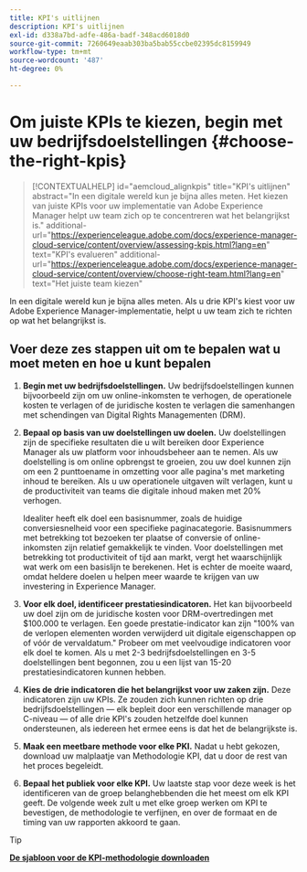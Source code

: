```yaml
---
title: KPI's uitlijnen
description: KPI's uitlijnen
exl-id: d338a7bd-adfe-486a-badf-348acd6018d0
source-git-commit: 7260649eaab303ba5bab55ccbe02395dc8159949
workflow-type: tm+mt
source-wordcount: '487'
ht-degree: 0%

---
```


# Om juiste KPIs te kiezen, begin met uw bedrijfsdoelstellingen {#choose-the-right-kpis}

>[!CONTEXTUALHELP]
>id="aemcloud_alignkpis"
>title="KPI&#39;s uitlijnen"
>abstract="In een digitale wereld kun je bijna alles meten. Het kiezen van juiste KPIs voor uw implementatie van Adobe Experience Manager helpt uw team zich op te concentreren wat het belangrijkst is."
>additional-url="https://experienceleague.adobe.com/docs/experience-manager-cloud-service/content/overview/assessing-kpis.html?lang=en" text="KPI&#39;s evalueren"
>additional-url="https://experienceleague.adobe.com/docs/experience-manager-cloud-service/content/overview/choose-right-team.html?lang=en" text="Het juiste team kiezen"

In een digitale wereld kun je bijna alles meten. Als u drie KPI&#39;s kiest voor uw Adobe Experience Manager-implementatie, helpt u uw team zich te richten op wat het belangrijkst is.


## **Voer deze zes stappen uit om te bepalen wat u moet meten en hoe u kunt bepalen**


1. **Begin met uw bedrijfsdoelstellingen.** Uw bedrijfsdoelstellingen kunnen bijvoorbeeld zijn om uw online-inkomsten te verhogen, de operationele kosten te verlagen of de juridische kosten te verlagen die samenhangen met schendingen van Digital Rights Managementen (DRM).

1. **Bepaal op basis van uw doelstellingen uw doelen.** Uw doelstellingen zijn de specifieke resultaten die u wilt bereiken door Experience Manager als uw platform voor inhoudsbeheer aan te nemen. Als uw doelstelling is om online opbrengst te groeien, zou uw doel kunnen zijn om een 2 punttoename in omzetting voor alle pagina&#39;s met marketing inhoud te bereiken. Als u uw operationele uitgaven wilt verlagen, kunt u de productiviteit van teams die digitale inhoud maken met 20% verhogen.

   Idealiter heeft elk doel een basisnummer, zoals de huidige conversiesnelheid voor een specifieke paginacategorie. Basisnummers met betrekking tot bezoeken ter plaatse of conversie of online-inkomsten zijn relatief gemakkelijk te vinden. Voor doelstellingen met betrekking tot productiviteit of tijd aan markt, vergt het waarschijnlijk wat werk om een basislijn te berekenen. Het is echter de moeite waard, omdat heldere doelen u helpen meer waarde te krijgen van uw investering in Experience Manager.

1. **Voor elk doel, identificeer prestatiesindicatoren.** Het kan bijvoorbeeld uw doel zijn om de juridische kosten voor DRM-overtredingen met $100.000 te verlagen. Een goede prestatie-indicator kan zijn &quot;100% van de verlopen elementen worden verwijderd uit digitale eigenschappen op of vóór de vervaldatum.&quot; Probeer om met veelvoudige indicatoren voor elk doel te komen. Als u met 2-3 bedrijfsdoelstellingen en 3-5 doelstellingen bent begonnen, zou u een lijst van 15-20 prestatiesindicatoren kunnen hebben.

1. **Kies de drie indicatoren die het belangrijkst voor uw zaken zijn.** Deze indicatoren zijn uw KPIs. Ze zouden zich kunnen richten op drie bedrijfsdoelstellingen — elk bepleit door een verschillende manager op C-niveau — of alle drie KPI&#39;s zouden hetzelfde doel kunnen ondersteunen, als iedereen het ermee eens is dat het de belangrijkste is.

1. **Maak een meetbare methode voor elke PKI.** Nadat u hebt gekozen, download uw malplaatje van Methodologie KPI, dat u door de rest van het proces begeleidt.

1. **Bepaal het publiek voor elke KPI.** Uw laatste stap voor deze week is het identificeren van de groep belanghebbenden die het meest om elk KPI geeft. De volgende week zult u met elke groep werken om KPI te bevestigen, de methodologie te verfijnen, en over de formaat en de timing van uw rapporten akkoord te gaan.

>[!TIP]
>
>[**De sjabloon voor de KPI-methodologie downloaden**](https://experienceleague.adobe.com/welcome/aem/assets/img/KPI_Methodology_Template.png)
